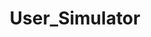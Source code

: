 ---
title: User_Simulator
crosslinks:
- ASOUE
- osugame
- asoue
- copypasta
- Gamingcirclejerk
- zen
- ExplainLikeTheGang
- explainlikedrcox
- stevenuniverse
- WECcirclejerk
- argentina
- firefly
- ooer
- Morrowind
- milliondollarextreme
- eu4
- Starcitizen_trades
- fatestaynight
- DaystromInstitute
- RPDRDRAMA
---